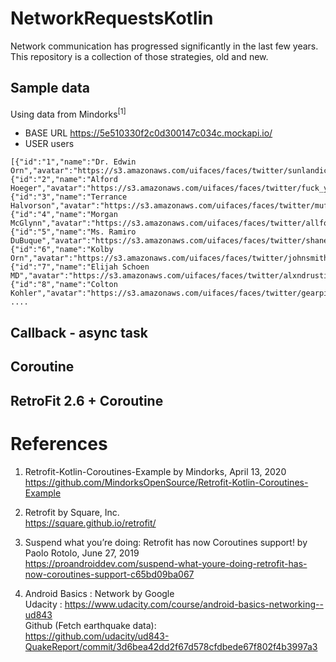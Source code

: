 # NetworkRequestsKotlin

Network communication has progressed significantly in the last few years.
This repository is a collection of those strategies, old and new.

## Sample data
Using data from Mindorks<sup>[1]</sup>

- BASE URL https://5e510330f2c0d300147c034c.mockapi.io/
- USER users

```
[{"id":"1","name":"Dr. Edwin Orn","avatar":"https://s3.amazonaws.com/uifaces/faces/twitter/sunlandictwin/128.jpg","email":"Connor.Hartmann71@gmail.com"},
{"id":"2","name":"Alford Hoeger","avatar":"https://s3.amazonaws.com/uifaces/faces/twitter/fuck_you_two/128.jpg","email":"Rick83@gmail.com"},
{"id":"3","name":"Terrance Halvorson","avatar":"https://s3.amazonaws.com/uifaces/faces/twitter/mufaddal_mw/128.jpg","email":"Kenton_Wisozk@hotmail.com"},
{"id":"4","name":"Morgan McGlynn","avatar":"https://s3.amazonaws.com/uifaces/faces/twitter/allfordesign/128.jpg","email":"Adah_Streich14@gmail.com"},
{"id":"5","name":"Ms. Ramiro DuBuque","avatar":"https://s3.amazonaws.com/uifaces/faces/twitter/shaneIxD/128.jpg","email":"Forrest_Toy@yahoo.com"},
{"id":"6","name":"Kolby Orn","avatar":"https://s3.amazonaws.com/uifaces/faces/twitter/johnsmithagency/128.jpg","email":"Kay.Kuhn22@yahoo.com"},
{"id":"7","name":"Elijah Schoen MD","avatar":"https://s3.amazonaws.com/uifaces/faces/twitter/alxndrustinov/128.jpg","email":"Mya_Leuschke@yahoo.com"},\
{"id":"8","name":"Colton Kohler","avatar":"https://s3.amazonaws.com/uifaces/faces/twitter/gearpixels/128.jpg","email":"Stephen49@hotmail.com"},
....
```

## Callback - async task

## Coroutine 

## RetroFit 2.6 + Coroutine


# References

1. Retrofit-Kotlin-Coroutines-Example by Mindorks, April 13, 2020 \
https://github.com/MindorksOpenSource/Retrofit-Kotlin-Coroutines-Example

2. Retrofit by Square, Inc. \
https://square.github.io/retrofit/

3. Suspend what you’re doing: Retrofit has now Coroutines support! by Paolo Rotolo, June 27, 2019 \
https://proandroiddev.com/suspend-what-youre-doing-retrofit-has-now-coroutines-support-c65bd09ba067

4. Android Basics : Network by Google \
Udacity : https://www.udacity.com/course/android-basics-networking--ud843 \
Github (Fetch earthquake data): \
https://github.com/udacity/ud843-QuakeReport/commit/3d6bea42dd2f67d578cfdbede67f802f4b3997a3
